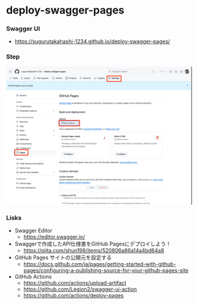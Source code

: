 # deploy-swagger-pages

### Swagger UI

- https://sugurutakahashi-1234.github.io/deploy-swagger-pages/

### Step

![](./assets/step1.png)

### Lisks

- Swagger Editor
  - https://editor.swagger.io/
- Swaggerで作成したAPI仕様書をGitHub Pagesにデプロイしよう！
  - https://qiita.com/shun198/items/520806a86a14a4bd64a8
- GitHub Pages サイトの公開元を設定する
  - https://docs.github.com/ja/pages/getting-started-with-github-pages/configuring-a-publishing-source-for-your-github-pages-site
- GitHub Actions
  - https://github.com/actions/upload-artifact
  - https://github.com/Legion2/swagger-ui-action
  - https://github.com/actions/deploy-pages
